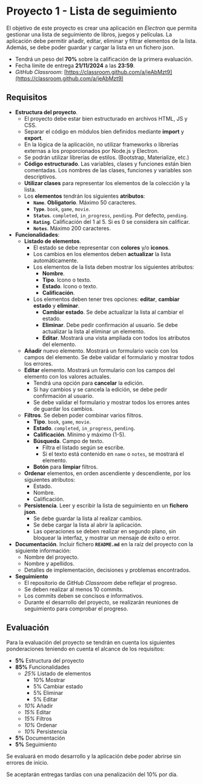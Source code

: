 # Proyecto 1 - Lista de seguimiento

El objetivo de este proyecto es crear una aplicación en _Electron_ que permita gestionar una lista de seguimiento de libros, juegos y películas. La aplicación debe permitir añadir, editar, eliminar y filtrar elementos de la lista. Además, se debe poder guardar y cargar la lista en un fichero json.

- Tendrá un peso del **70%** sobre la calificación de la primera evaluación.
- Fecha límite de entrega **21/11/2024** a las **23:59**.
- _GitHub Classroom_: [https://classroom.github.com/a/jeAbMzt9](https://classroom.github.com/a/jeAbMzt9)

## Requisitos

- **Estructura del proyecto**.
    - El proyecto debe estar bien estructurado en archivos HTML, JS y CSS.
    - Separar el código en módulos bien definidos mediante **import** y **export**.
    - En la lógica de la aplicación, no utilizar frameworks o librerías externas a los proporcionados por Node.js y Electron.
    - Se podrán utilizar librerías de estilos. (Bootstrap, Materialize, etc.)
    - **Código estructurado**. Las variables, clases y funciones están bien comentadas. Los nombres de las clases, funciones y variables son descriptivos.
    - **Utilizar clases** para representar los elementos de la colección y la lista.
    - Los **elementos** tendrán los siguientes **atributos**:
        - **`Name`**. **Obligatorio**. Máximo 50 caracteres. 
        - **`Type`**. `book`, `game`, `movie`.
        - **`Status`**. `completed`, `in_progress`, `pending`. Por defecto, `pending`.
        - **`Rating`**. Calificación del 1 al 5. Si es 0 se considera sin calificar.
        - **`Notes`**. Máximo 200 caracteres.
- **Funcionalidades**:
    - **Listado de elementos**.
        - El estado se debe representar con **colores** y/o **iconos**.
        - Los cambios en los elementos deben **actualizar** la lista automáticamente.
        - Los elementos de la lista deben mostrar los siguientes atributos:
            - **Nombre**.
            - **Tipo**. Icono o texto.
            - **Estado**. Icono o texto.
            - **Calificación**.
        - Los elementos deben tener tres opciones: **editar**, **cambiar estado** y **eliminar**.
            - **Cambiar estado**. Se debe actualizar la lista al cambiar el estado.
            - **Eliminar**. Debe pedir confirmación al usuario. Se debe actualizar la lista al eliminar un elemento.
            - **Editar**. Mostrará una vista ampliada con todos los atributos del elemento.
    - **Añadir** nuevo elemento. Mostrará un formulario vacío con los campos del elemento. Se debe validar el formulario y mostrar todos los errores.
    - **Editar** elemento. Mostrará un formulario con los campos del elemento con los valores actuales.
        - Tendrá una opción para **cancelar** la edición.
        - Si hay cambios y se cancela la edición, se debe pedir confirmación al usuario.
        - Se debe validar el formulario y mostrar todos los errores antes de guardar los cambios.
    - **Filtros**. Se deben poder combinar varios filtros.
        - **Tipo**. `book`, `game`, `movie`.
        - **Estado**. `completed`, `in_progress`, `pending`.
        - **Calificación**. Mínimo y máximo (1-5).
        - **Búsqueda**. Campo de texto.
            - Filtra el listado según se escribe.
            - Si el texto está contenido en `name` o `notes`, se mostrará el elemento.
        - **Botón** para **limpiar** filtros.
    - **Ordenar** elementos, en orden ascendiente y descendiente, por los siguientes atributos:
        - Estado.
        - Nombre.
        - Calificación.
    - **Persistencia**. Leer y escribir la lista de seguimiento en un **fichero json**.
        - Se debe guardar la lista al realizar cambios.
        - Se debe cargar la lista al abrir la aplicación.
        - Las operaciones se deben realizar en segundo plano, sin bloquear la interfaz, y mostrar un mensaje de éxito o error.
- **Documentación**. Incluir fichero **`README.md`** en la raíz del proyecto con la siguiente información:
    - Nombre del proyecto.
    - Nombre y apellidos.
    - Detalles de implementación, decisiones y problemas encontrados.
- **Seguimiento**
    - El repositorio de _GitHub Classroom_ debe reflejar el progreso.
    - Se deben realizar al menos 10 commits.
    - Los commits deben se concisos e informativos.
    - Durante el desarrollo del proyecto, se realizarán reuniones de seguimiento para comprobar el progreso.

## Evaluación

Para la evaluación del proyecto se tendrán en cuenta los siguientes ponderaciones teniendo en cuenta el alcance de los requisitos:

- **5%** Estructura del proyecto
- **85%** Funcionalidades
    - _25%_ Listado de elementos
        - 10% Mostrar
        - 5% Cambiar estado
        - 5% Eliminar
        - 5% Editar
    - _10%_ Añadir
    - _15%_ Editar
    - _15%_ Filtros
    - _10%_ Ordenar
    - _10%_ Persistencia
- **5%** Documentación
- **5%** Seguimiento

Se evaluará en modo desarrollo y la aplicación debe poder abrirse sin errores de inicio.

Se aceptarán entregas tardías con una penalización del 10% por día.

